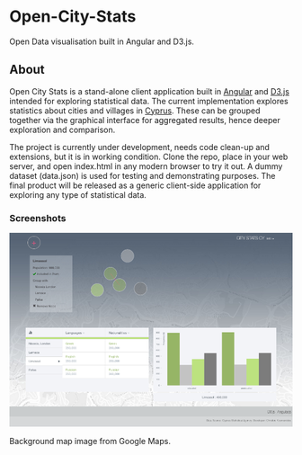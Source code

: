 # Open-City-Stats

Open Data visualisation built in Angular and D3.js.

## About

Open City Stats is a stand-alone client application built in [Angular](https://angularjs.org/) and [D3.js](http://d3js.org/) intended for exploring statistical data. The current implementation explores statistics about cities and villages in [Cyprus](http://en.wikipedia.org/wiki/Cyprus). These can be grouped together via the graphical interface for aggregated results, hence deeper exploration and comparison.

The project is currently under development, needs code clean-up and extensions, but it is in working condition. Clone the repo, place in your web server, and open index.html in any modern browser to try it out. A dummy dataset (data.json) is used for testing and demonstrating purposes. The final product will be released as a generic client-side application for exploring any type of statistical data. 

### Screenshots

![alt tag](./img/05.55.17.png)

Background map image from Google Maps.
